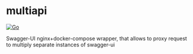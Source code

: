 # multiapi
[![Go](https://github.com/fearoff999/multiapi/actions/workflows/go.yml/badge.svg?branch=main)](https://github.com/fearoff999/multiapi/actions/workflows/go.yml)

Swagger-UI nginx+docker-compose wrapper, that allows to proxy request to multiply separate instances of swagger-ui

